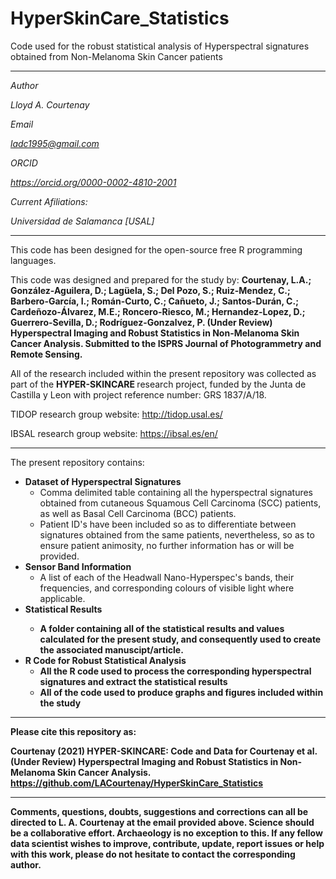 # HyperSkinCare_Statistics
Code used for the robust statistical analysis of Hyperspectral signatures obtained from Non-Melanoma Skin Cancer patients

-----------------------------------------------------------------------------------------------------------------

<i>
Author

Lloyd A. Courtenay

Email

ladc1995@gmail.com

ORCID

https://orcid.org/0000-0002-4810-2001

Current Afiliations:

Universidad de Salamanca [USAL]

</i>

---------------------------------------------------------------------------------------------------

This code has been designed for the open-source free R programming languages.

This code was designed and prepared for the study by:
<b> Courtenay, L.A.; González-Aguilera, D.; Lagüela, S.; Del Pozo, S.; Ruiz-Mendez, C.; Barbero-García, I.; Román-Curto, C.; Cañueto, J.;
Santos-Durán, C.; Cardeñozo-Álvarez, M.E.; Roncero-Riesco, M.; Hernandez-Lopez, D.; Guerrero-Sevilla, D.; Rodríguez-Gonzalvez, P. (Under Review)
Hyperspectral Imaging and Robust Statistics in Non-Melanoma Skin Cancer Analysis. Submitted to the ISPRS Journal of Photogrammetry and Remote Sensing. </b>

All of the research included within the present repository was collected as part of the <b> HYPER-SKINCARE </b> research project, funded by the
Junta de Castilla y Leon with project reference number: GRS 1837/A/18.

TIDOP research group website: http://tidop.usal.es/

IBSAL research group website: https://ibsal.es/en/

---------------------------------------------------------------------------------------------------

The present repository contains:

* <b> Dataset of Hyperspectral Signatures </b>
    * Comma delimited table containing all the hyperspectral signatures obtained from cutaneous Squamous Cell Carcinoma (SCC) patients,
    as well as Basal Cell Carcinoma (BCC) patients.
    * Patient ID's have been included so as to differentiate between signatures obtained from the same patients, nevertheless, so as to ensure patient animosity, no further
    information has or will be provided.
* <b> Sensor Band Information </b>
    * A list of each of the Headwall Nano-Hyperspec's bands, their frequencies, and corresponding colours of visible light where applicable.
* <b> Statistical Results
    * A folder containing all of the statistical results and values calculated for the present study, and consequently used to create the associated manuscipt/article.
* <b> R Code for Robust Statistical Analysis </b>
    * All the R code used to process the corresponding hyperspectral signatures and extract the statistical results
    * All of the code used to produce graphs and figures included within the study

--------------------------------------------------------

Please cite this repository as:

 <b> Courtenay (2021) HYPER-SKINCARE: Code and Data for Courtenay et al. (Under Review) Hyperspectral Imaging and
 Robust Statistics in Non-Melanoma Skin Cancer Analysis. https://github.com/LACourtenay/HyperSkinCare_Statistics
</b>

--------------------------------------------------------

Comments, questions, doubts, suggestions and corrections can all be directed to L. A. Courtenay at the email provided above.
Science should be a collaborative effort. Archaeology is no exception to this. If any fellow data
scientist wishes to improve, contribute, update, report issues or help with this work, please do not hesitate to contact the corresponding author.
